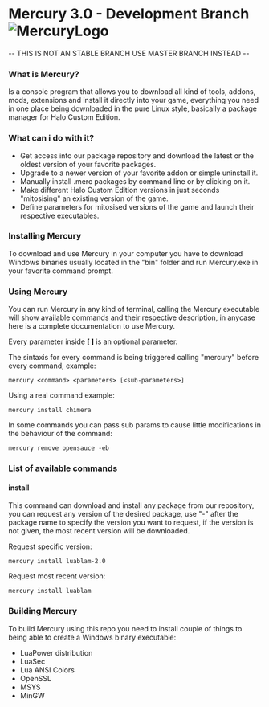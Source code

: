 
# Mercury 3.0 - Development Branch ![MercuryLogo](https://i.imgur.com/4BoDBJ9.png)

-- THIS IS NOT AN STABLE BRANCH USE MASTER BRANCH INSTEAD --

### What is Mercury?
Is a console program that allows you to download all kind of tools, addons, mods, extensions and install it directly into your game, everything you need in one place being downloaded in the pure Linux style, basically a package manager for Halo Custom Edition.

### What can i do with it?
 - Get access into our package repository and download the latest or the oldest version of your favorite packages.
 - Upgrade to a newer version of your favorite addon or simple uninstall it.
 - Manually install .merc packages by command line or by clicking on it.
 - Make different Halo Custom Edition versions in just seconds "mitosising" an existing version of the game.
 - Define parameters for mitosised versions of the game and launch their respective executables.

### Installing Mercury
To download and use Mercury in your computer you have to download Windows binaries usually located in the "bin" folder and run Mercury.exe in your favorite command prompt.

### Using Mercury
You can run Mercury in any kind of terminal, calling the Mercury executable will show available commands and their respective description, in anycase here is a complete documentation to use Mercury.

Every parameter inside **[ ]** is an optional parameter.

The sintaxis for every command is being triggered calling "mercury" before every command, example:
```
mercury <command> <parameters> [<sub-parameters>]
```
Using a real command example:
```
mercury install chimera
```
In some commands you can pass sub params to cause little modifications in the behaviour of the command:
```
mercury remove opensauce -eb
```

### List of available commands

#### install
This command can download and install any package from our repository, you can request any version of the desired package, use "-" after the package name to specify the version you want to request, if the version is not given, the most recent version will be downloaded.

Request specific version:
```
mercury install luablam-2.0
```
Request most recent version:
```
mercury install luablam
```

### Building Mercury
To build Mercury using this repo you need to install couple of things to being able to create a Windows binary executable:
 
- LuaPower distribution
- LuaSec
- Lua ANSI Colors
- OpenSSL
- MSYS
- MinGW
